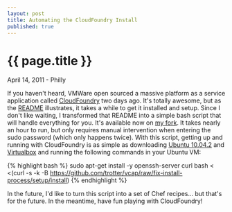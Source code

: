 ```yaml
---
layout: post
title: Automating the CloudFoundry Install
published: true
---
```


# {{ page.title }}

<p class="meta">April 14, 2011 - Philly</p>

If you haven't heard, VMWare open sourced a massive platform as a service
application called [CloudFoundry](http://cloudfoundry.org/) two days ago.  It's
totally awesome, but as the
[README](https://github.com/cloudfoundry/vcap/blob/master/README) illustrates,
it takes a while to get it installed and setup. Since I don't like waiting, I
transformed that README into a simple bash script that will handle everything
for you. It's available now on [my
fork](https://github.com/trotter/vcap/tree/fix-install-process). It takes
nearly an hour to run, but only requires manual intervention when entering the
sudo password (which only happens twice). With this script, getting up and
running with CloudFoundry is as simple as downloading [Ubuntu
10.04.2](http://www.ubuntu.com/business/get-ubuntu/download) and
[Virtualbox](http://www.virtualbox.org/) and running the following commands in your Ubuntu VM:

{% highlight bash %}
    sudo apt-get install -y openssh-server curl
    bash < <(curl -s -k -B https://github.com/trotter/vcap/raw/fix-install-process/setup/install)
{% endhighlight %}

In the future, I'd like to turn this script into a set of Chef recipes... but
that's for the future. In the meantime, have fun playing with CloudFoundry!
